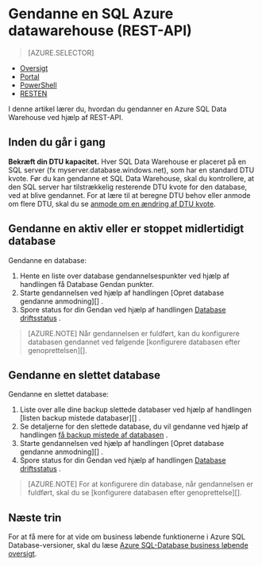 <properties
   pageTitle="Gendanne en SQL Azure datawarehouse (REST-API) | Microsoft Azure"
   description="REST-API opgaver for at gendanne en Azure SQL Data Warehouse."
   services="sql-data-warehouse"
   documentationCenter="NA"
   authors="Lakshmi1812"
   manager="barbkess"
   editor=""/>

<tags
   ms.service="sql-data-warehouse"
   ms.devlang="NA"
   ms.topic="article"
   ms.tgt_pltfrm="NA"
   ms.workload="data-services"
   ms.date="09/21/2016"
   ms.author="lakshmir;barbkess;sonyama"/>

# <a name="restore-an-azure-sql-data-warehouse-rest-api"></a>Gendanne en SQL Azure datawarehouse (REST-API)

> [AZURE.SELECTOR]
- [Oversigt][]
- [Portal][]
- [PowerShell][]
- [RESTEN][]

I denne artikel lærer du, hvordan du gendanner en Azure SQL Data Warehouse ved hjælp af REST-API.

## <a name="before-you-begin"></a>Inden du går i gang

**Bekræft din DTU kapacitet.** Hver SQL Data Warehouse er placeret på en SQL server (fx myserver.database.windows.net), som har en standard DTU kvote.  Før du kan gendanne et SQL Data Warehouse, skal du kontrollere, at den SQL server har tilstrækkelig resterende DTU kvote for den database, ved at blive gendannet. For at lære til at beregne DTU behov eller anmode om flere DTU, skal du se [anmode om en ændring af DTU kvote][].

## <a name="restore-an-active-or-paused-database"></a>Gendanne en aktiv eller er stoppet midlertidigt database

Gendanne en database:

1. Hente en liste over database gendannelsespunkter ved hjælp af handlingen få Database Gendan punkter.
2. Starte gendannelsen ved hjælp af handlingen [Opret database gendanne anmodning][] .
3. Spore status for din Gendan ved hjælp af handlingen [Database driftsstatus][] .

>[AZURE.NOTE] Når gendannelsen er fuldført, kan du konfigurere databasen gendannet ved følgende [konfigurere databasen efter genoprettelsen][].

## <a name="restore-a-deleted-database"></a>Gendanne en slettet database

Gendanne en slettet database:

1.  Liste over alle dine backup slettede databaser ved hjælp af handlingen [listen backup mistede databaser][] .
2.  Se detaljerne for den slettede database, du vil gendanne ved hjælp af handlingen [få backup mistede af databasen][] .
3.  Starte gendannelsen ved hjælp af handlingen [Opret database gendanne anmodning][] .
4.  Spore status for din Gendan ved hjælp af handlingen [Database driftsstatus][] .

>[AZURE.NOTE] For at konfigurere din database, når gendannelsen er fuldført, skal du se [konfigurere databasen efter genoprettelse][]. 


## <a name="next-steps"></a>Næste trin
For at få mere for at vide om business løbende funktionerne i Azure SQL Database-versioner, skal du læse [Azure SQL-Database business løbende oversigt][].

<!--Image references-->

<!--Article references-->
[Azure SQL-Database business løbende oversigt]: ./sql-database-business-continuity.md
[Anmode om en ændring af DTU kvote]: ./sql-data-warehouse-get-started-create-support-ticket.md#request-quota-change
[Konfigurere din database efter genoprettelse]: ./sql-database-disaster-recovery.md#configure-your-database-after-recovery
[How to install and configure Azure PowerShell]: ./powershell-install-configure.md
[Oversigt]: ./sql-data-warehouse-restore-database-overview.md
[Portal]: ./sql-data-warehouse-restore-database-portal.md
[PowerShell]: ./sql-data-warehouse-restore-database-powershell.md
[RESTEN]: ./sql-data-warehouse-restore-database-rest-api.md

<!--MSDN references-->
[Oprette anmodning om gendannelse af database]: https://msdn.microsoft.com/library/azure/dn509571.aspx
[Database driftsstatus]: https://msdn.microsoft.com/library/azure/dn720371.aspx
[Få backup mistede af databasen]: https://msdn.microsoft.com/library/azure/dn509574.aspx
[Listen backup sluppet databaser]: https://msdn.microsoft.com/library/azure/dn509562.aspx
[Restore-AzureRmSqlDatabase]: https://msdn.microsoft.com/library/mt693390.aspx

<!--Other Web references-->
[Azure Portal]: https://portal.azure.com/
[Microsoft Web Platform Installer]: https://aka.ms/webpi-azps
